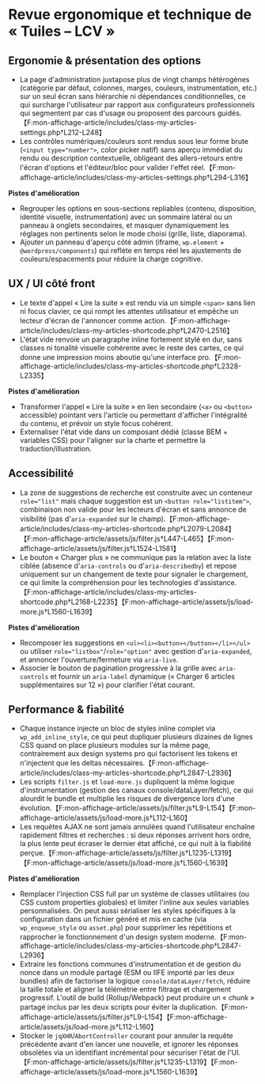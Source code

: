 # Revue ergonomique et technique de « Tuiles – LCV »

## Ergonomie & présentation des options
- La page d'administration juxtapose plus de vingt champs hétérogènes (catégorie par défaut, colonnes, marges, couleurs, instrumentation, etc.) sur un seul écran sans hiérarchie ni dépendances conditionnelles, ce qui surcharge l'utilisateur par rapport aux configurateurs professionnels qui segmentent par cas d'usage ou proposent des parcours guidés.【F:mon-affichage-article/includes/class-my-articles-settings.php†L212-L248】
- Les contrôles numériques/couleurs sont rendus sous leur forme brute (`<input type="number">`, color picker natif) sans aperçu immédiat du rendu ou description contextuelle, obligeant des allers-retours entre l'écran d'options et l'éditeur/bloc pour valider l'effet réel.【F:mon-affichage-article/includes/class-my-articles-settings.php†L294-L316】

**Pistes d'amélioration**
- Regrouper les options en sous-sections repliables (contenu, disposition, identité visuelle, instrumentation) avec un sommaire latéral ou un panneau à onglets secondaires, et masquer dynamiquement les réglages non pertinents selon le mode choisi (grille, liste, diaporama).
- Ajouter un panneau d'aperçu côté admin (iframe, `wp.element` + `@wordpress/components`) qui reflète en temps réel les ajustements de couleurs/espacements pour réduire la charge cognitive.

## UX / UI côté front
- Le texte d'appel « Lire la suite » est rendu via un simple `<span>` sans lien ni focus clavier, ce qui rompt les attentes utilisateur et empêche un lecteur d'écran de l'annoncer comme action.【F:mon-affichage-article/includes/class-my-articles-shortcode.php†L2470-L2516】
- L'état vide renvoie un paragraphe inline fortement stylé en dur, sans classes ni tonalité visuelle cohérente avec le reste des cartes, ce qui donne une impression moins aboutie qu'une interface pro.【F:mon-affichage-article/includes/class-my-articles-shortcode.php†L2328-L2335】

**Pistes d'amélioration**
- Transformer l'appel « Lire la suite » en lien secondaire (`<a>` ou `<button>` accessible) pointant vers l'article ou permettant d'afficher l'intégralité du contenu, et prévoir un style focus cohérent.
- Externaliser l'état vide dans un composant dédié (classe BEM + variables CSS) pour l'aligner sur la charte et permettre la traduction/illustration.

## Accessibilité
- La zone de suggestions de recherche est construite avec un conteneur `role="list"` mais chaque suggestion est un `<button role="listitem">`, combinaison non valide pour les lecteurs d'écran et sans annonce de visibilité (pas d'`aria-expanded` sur le champ).【F:mon-affichage-article/includes/class-my-articles-shortcode.php†L2079-L2084】【F:mon-affichage-article/assets/js/filter.js†L447-L465】【F:mon-affichage-article/assets/js/filter.js†L1524-L1581】
- Le bouton « Charger plus » ne communique pas la relation avec la liste ciblée (absence d'`aria-controls` ou d'`aria-describedby`) et repose uniquement sur un changement de texte pour signaler le chargement, ce qui limite la compréhension pour les technologies d'assistance.【F:mon-affichage-article/includes/class-my-articles-shortcode.php†L2168-L2235】【F:mon-affichage-article/assets/js/load-more.js†L1560-L1639】

**Pistes d'amélioration**
- Recomposer les suggestions en `<ul><li><button></button></li></ul>` ou utiliser `role="listbox"`/`role="option"` avec gestion d'`aria-expanded`, et annoncer l'ouverture/fermeture via `aria-live`.
- Associer le bouton de pagination progressive à la grille avec `aria-controls` et fournir un `aria-label` dynamique (« Charger 6 articles supplémentaires sur 12 ») pour clarifier l'état courant.

## Performance & fiabilité
- Chaque instance injecte un bloc de styles inline complet via `wp_add_inline_style`, ce qui peut dupliquer plusieurs dizaines de lignes CSS quand on place plusieurs modules sur la même page, contrairement aux design systems pro qui factorisent les tokens et n'injectent que les deltas nécessaires.【F:mon-affichage-article/includes/class-my-articles-shortcode.php†L2847-L2936】
- Les scripts `filter.js` et `load-more.js` dupliquent la même logique d'instrumentation (gestion des canaux console/dataLayer/fetch), ce qui alourdit le bundle et multiplie les risques de divergence lors d'une évolution.【F:mon-affichage-article/assets/js/filter.js†L9-L154】【F:mon-affichage-article/assets/js/load-more.js†L112-L160】
- Les requêtes AJAX ne sont jamais annulées quand l'utilisateur enchaîne rapidement filtres et recherches : si deux réponses arrivent hors ordre, la plus lente peut écraser le dernier état affiché, ce qui nuit à la fiabilité perçue.【F:mon-affichage-article/assets/js/filter.js†L1235-L1319】【F:mon-affichage-article/assets/js/load-more.js†L1560-L1639】

**Pistes d'amélioration**
- Remplacer l'injection CSS full par un système de classes utilitaires (ou CSS custom properties globales) et limiter l'inline aux seules variables personnalisées. On peut aussi sérialiser les styles spécifiques à la configuration dans un fichier généré et mis en cache (via `wp_enqueue_style` ou `asset.php`) pour supprimer les répétitions et rapprocher le fonctionnement d'un design system moderne.【F:mon-affichage-article/includes/class-my-articles-shortcode.php†L2847-L2936】
- Extraire les fonctions communes d'instrumentation et de gestion du nonce dans un module partagé (ESM ou IIFE importé par les deux bundles) afin de factoriser la logique `console/dataLayer/fetch`, réduire la taille totale et aligner la télémétrie entre filtrage et chargement progressif. L'outil de build (Rollup/Webpack) peut produire un « chunk » partagé inclus par les deux scripts pour éviter la duplication.【F:mon-affichage-article/assets/js/filter.js†L9-L154】【F:mon-affichage-article/assets/js/load-more.js†L112-L160】
- Stocker le `jqXHR`/`AbortController` courant pour annuler la requête précédente avant d'en lancer une nouvelle, et ignorer les réponses obsolètes via un identifiant incrémental pour sécuriser l'état de l'UI.【F:mon-affichage-article/assets/js/filter.js†L1235-L1319】【F:mon-affichage-article/assets/js/load-more.js†L1560-L1639】

